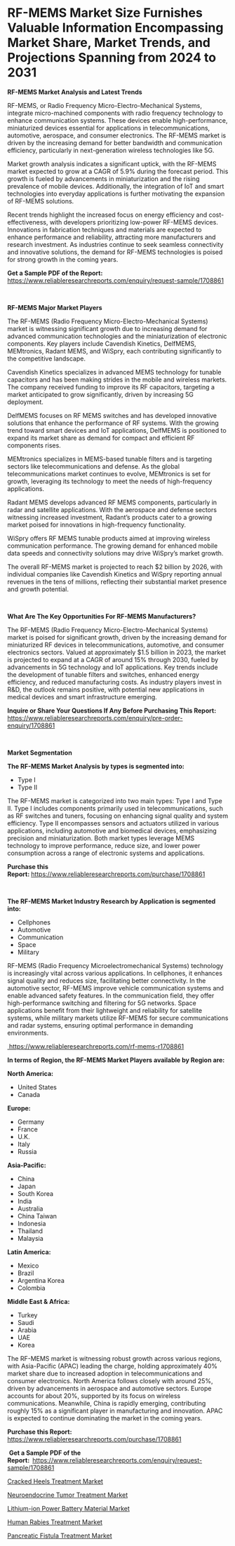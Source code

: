 <p><h1>RF-MEMS Market Size Furnishes Valuable Information Encompassing Market Share, Market Trends, and Projections Spanning from 2024 to 2031</h1></p><p><strong>RF-MEMS Market Analysis and Latest Trends</strong></p>
<p><p>RF-MEMS, or Radio Frequency Micro-Electro-Mechanical Systems, integrate micro-machined components with radio frequency technology to enhance communication systems. These devices enable high-performance, miniaturized devices essential for applications in telecommunications, automotive, aerospace, and consumer electronics. The RF-MEMS market is driven by the increasing demand for better bandwidth and communication efficiency, particularly in next-generation wireless technologies like 5G.</p><p>Market growth analysis indicates a significant uptick, with the RF-MEMS market expected to grow at a CAGR of 5.9% during the forecast period. This growth is fueled by advancements in miniaturization and the rising prevalence of mobile devices. Additionally, the integration of IoT and smart technologies into everyday applications is further motivating the expansion of RF-MEMS solutions. </p><p>Recent trends highlight the increased focus on energy efficiency and cost-effectiveness, with developers prioritizing low-power RF-MEMS devices. Innovations in fabrication techniques and materials are expected to enhance performance and reliability, attracting more manufacturers and research investment. As industries continue to seek seamless connectivity and innovative solutions, the demand for RF-MEMS technologies is poised for strong growth in the coming years.</p></p>
<p><strong>Get a Sample PDF of the Report:&nbsp;</strong> <a href="https://www.reliableresearchreports.com/enquiry/request-sample/1708861?utm_campaign=1741&utm_medium=2&utm_source=Github&utm_content=ia&utm_term=21102024&utm_id=rf-mems">https://www.reliableresearchreports.com/enquiry/request-sample/1708861</a></p>
<p>&nbsp;</p>
<p><strong>RF-MEMS Major Market Players</strong></p>
<p><p>The RF-MEMS (Radio Frequency Micro-Electro-Mechanical Systems) market is witnessing significant growth due to increasing demand for advanced communication technologies and the miniaturization of electronic components. Key players include Cavendish Kinetics, DelfMEMS, MEMtronics, Radant MEMS, and WiSpry, each contributing significantly to the competitive landscape.</p><p>Cavendish Kinetics specializes in advanced MEMS technology for tunable capacitors and has been making strides in the mobile and wireless markets. The company received funding to improve its RF capacitors, targeting a market anticipated to grow significantly, driven by increasing 5G deployment.</p><p>DelfMEMS focuses on RF MEMS switches and has developed innovative solutions that enhance the performance of RF systems. With the growing trend toward smart devices and IoT applications, DelfMEMS is positioned to expand its market share as demand for compact and efficient RF components rises.</p><p>MEMtronics specializes in MEMS-based tunable filters and is targeting sectors like telecommunications and defense. As the global telecommunications market continues to evolve, MEMtronics is set for growth, leveraging its technology to meet the needs of high-frequency applications.</p><p>Radant MEMS develops advanced RF MEMS components, particularly in radar and satellite applications. With the aerospace and defense sectors witnessing increased investment, Radant’s products cater to a growing market poised for innovations in high-frequency functionality.</p><p>WiSpry offers RF MEMS tunable products aimed at improving wireless communication performance. The growing demand for enhanced mobile data speeds and connectivity solutions may drive WiSpry’s market growth.</p><p>The overall RF-MEMS market is projected to reach $2 billion by 2026, with individual companies like Cavendish Kinetics and WiSpry reporting annual revenues in the tens of millions, reflecting their substantial market presence and growth potential.</p></p>
<p>&nbsp;</p>
<p><strong>What Are The Key Opportunities For RF-MEMS Manufacturers?</strong></p>
<p><p>The RF-MEMS (Radio Frequency Micro-Electro-Mechanical Systems) market is poised for significant growth, driven by the increasing demand for miniaturized RF devices in telecommunications, automotive, and consumer electronics sectors. Valued at approximately $1.5 billion in 2023, the market is projected to expand at a CAGR of around 15% through 2030, fueled by advancements in 5G technology and IoT applications. Key trends include the development of tunable filters and switches, enhanced energy efficiency, and reduced manufacturing costs. As industry players invest in R&D, the outlook remains positive, with potential new applications in medical devices and smart infrastructure emerging.</p></p>
<p><strong>Inquire or Share Your Questions If Any Before Purchasing This Report:</strong> <a href="https://www.reliableresearchreports.com/enquiry/pre-order-enquiry/1708861?utm_campaign=1741&utm_medium=2&utm_source=Github&utm_content=ia&utm_term=21102024&utm_id=rf-mems">https://www.reliableresearchreports.com/enquiry/pre-order-enquiry/1708861</a></p>
<p>&nbsp;</p>
<p><strong>Market Segmentation</strong></p>
<p><strong>The RF-MEMS Market Analysis by types is segmented into:</strong></p>
<p><ul><li>Type I</li><li>Type II</li></ul></p>
<p><p>The RF-MEMS market is categorized into two main types: Type I and Type II. Type I includes components primarily used in telecommunications, such as RF switches and tuners, focusing on enhancing signal quality and system efficiency. Type II encompasses sensors and actuators utilized in various applications, including automotive and biomedical devices, emphasizing precision and miniaturization. Both market types leverage MEMS technology to improve performance, reduce size, and lower power consumption across a range of electronic systems and applications.</p></p>
<p><strong>Purchase this Report:&nbsp;</strong><a href="https://www.reliableresearchreports.com/purchase/1708861?utm_campaign=1741&utm_medium=2&utm_source=Github&utm_content=ia&utm_term=21102024&utm_id=rf-mems">https://www.reliableresearchreports.com/purchase/1708861</a></p>
<p>&nbsp;</p>
<p><strong>The RF-MEMS Market Industry Research by Application is segmented into:</strong></p>
<p><ul><li>Cellphones</li><li>Automotive</li><li>Communication</li><li>Space</li><li>Military</li></ul></p>
<p><p>RF-MEMS (Radio Frequency Microelectromechanical Systems) technology is increasingly vital across various applications. In cellphones, it enhances signal quality and reduces size, facilitating better connectivity. In the automotive sector, RF-MEMS improve vehicle communication systems and enable advanced safety features. In the communication field, they offer high-performance switching and filtering for 5G networks. Space applications benefit from their lightweight and reliability for satellite systems, while military markets utilize RF-MEMS for secure communications and radar systems, ensuring optimal performance in demanding environments.</p></p>
<p><a href="https://www.reliableresearchreports.com/rf-mems-r1708861?utm_campaign=1741&utm_medium=2&utm_source=Github&utm_content=ia&utm_term=21102024&utm_id=rf-mems">&nbsp;https://www.reliableresearchreports.com/rf-mems-r1708861</a></p>
<p><strong>In terms of Region, the RF-MEMS Market Players available by Region are:</strong></p>
<p>
    <p> <strong> North America: </strong>
        <ul>
            <li>United States</li>
            <li>Canada</li>
        </ul>
        </p> 
    <p> <strong> Europe: </strong>
        <ul>
            <li>Germany</li>
            <li>France</li>
            <li>U.K.</li>
            <li>Italy</li>
            <li>Russia</li>
        </ul>
        </p> 
    <p> <strong> Asia-Pacific: </strong>
        <ul>
            <li>China</li>
            <li>Japan</li>
            <li>South Korea</li>
            <li>India</li>
            <li>Australia</li>
            <li>China Taiwan</li>
            <li>Indonesia</li>
            <li>Thailand</li>
            <li>Malaysia</li>
        </ul>
        </p> 
    <p> <strong> Latin America: </strong>
        <ul>
            <li>Mexico</li>
            <li>Brazil</li>
            <li>Argentina Korea</li>
            <li>Colombia</li>
        </ul>
        </p> 
    <p> <strong> Middle East & Africa: </strong>
        <ul>
            <li>Turkey</li>
            <li>Saudi</li>
            <li>Arabia</li>
            <li>UAE</li>
            <li>Korea</li>
        </ul>
    </p>
    </p>
<p><p>The RF-MEMS market is witnessing robust growth across various regions, with Asia-Pacific (APAC) leading the charge, holding approximately 40% market share due to increased adoption in telecommunications and consumer electronics. North America follows closely with around 25%, driven by advancements in aerospace and automotive sectors. Europe accounts for about 20%, supported by its focus on wireless communications. Meanwhile, China is rapidly emerging, contributing roughly 15% as a significant player in manufacturing and innovation. APAC is expected to continue dominating the market in the coming years.</p></p>
<p><strong>Purchase this Report: </strong><a href="https://www.reliableresearchreports.com/purchase/1708861?utm_campaign=1741&utm_medium=2&utm_source=Github&utm_content=ia&utm_term=21102024&utm_id=rf-mems">https://www.reliableresearchreports.com/purchase/1708861</a></p>
<p>&nbsp;<strong>Get a Sample PDF of the Report:&nbsp;&nbsp;</strong><a href="https://www.reliableresearchreports.com/enquiry/request-sample/1708861?utm_campaign=1741&utm_medium=2&utm_source=Github&utm_content=ia&utm_term=21102024&utm_id=rf-mems">https://www.reliableresearchreports.com/enquiry/request-sample/1708861</a></p>
<p><strong></strong></p>
<p><p><a href="https://www.linkedin.com/pulse/unlocking-growth-potential-strategic-analysis-cracked-p3llc?utm_campaign=1741&utm_medium=2&utm_source=Github&utm_content=ia&utm_term=21102024&utm_id=rf-mems">Cracked Heels Treatment Market</a></p><p><a href="https://www.linkedin.com/pulse/neuroendocrine-tumor-treatment-market-emerging-trends-qmotc?utm_campaign=1741&utm_medium=2&utm_source=Github&utm_content=ia&utm_term=21102024&utm_id=rf-mems">Neuroendocrine Tumor Treatment Market</a></p><p><a href="https://github.com/MonroeBullock54/Market-Research-Report-List-1/blob/main/lithium-ion-power-battery-material-market.md?utm_campaign=1741&utm_medium=2&utm_source=Github&utm_content=ia&utm_term=21102024&utm_id=rf-mems">Lithium-ion Power Battery Material Market</a></p><p><a href="https://www.linkedin.com/pulse/human-rabies-treatment-market-navigating-challenges-unlocking-8vfsf?utm_campaign=1741&utm_medium=2&utm_source=Github&utm_content=ia&utm_term=21102024&utm_id=rf-mems">Human Rabies Treatment Market</a></p><p><a href="https://www.linkedin.com/pulse/emerging-pancreatic-fistula-treatment-market-opportunities-cbo2c?utm_campaign=1741&utm_medium=2&utm_source=Github&utm_content=ia&utm_term=21102024&utm_id=rf-mems">Pancreatic Fistula Treatment Market</a></p></p>